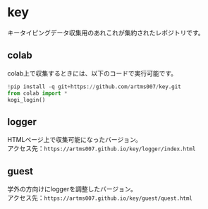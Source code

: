 # key

キータイピングデータ収集用のあれこれが集約されたレポジトリです。

## colab

colab上で収集するときには、以下のコードで実行可能です。

```python
!pip install -q git+https://github.com/artms007/key.git
from colab import *
kogi_login()
```

## logger

HTMLページ上で収集可能になったバージョン。  
アクセス先：`https://artms007.github.io/key/logger/index.html`

## guest

学外の方向けにloggerを調整したバージョン。  
アクセス先：`https://artms007.github.io/key/guest/quest.html`
